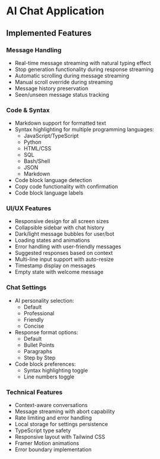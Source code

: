 # AI Chat Application

## Implemented Features

### Message Handling
- Real-time message streaming with natural typing effect
- Stop generation functionality during response streaming
- Automatic scrolling during message streaming
- Manual scroll override during streaming
- Message history preservation
- Seen/unseen message status tracking

### Code & Syntax
- Markdown support for formatted text
- Syntax highlighting for multiple programming languages:
  - JavaScript/TypeScript
  - Python
  - HTML/CSS
  - SQL
  - Bash/Shell
  - JSON
  - Markdown
- Code block language detection
- Copy code functionality with confirmation
- Code block language labels

### UI/UX Features
- Responsive design for all screen sizes
- Collapsible sidebar with chat history
- Dark/light message bubbles for user/bot
- Loading states and animations
- Error handling with user-friendly messages
- Suggested responses based on context
- Multi-line input support with auto-resize
- Timestamp display on messages
- Empty state with welcome message

### Chat Settings
- AI personality selection:
  - Default
  - Professional
  - Friendly
  - Concise
- Response format options:
  - Default
  - Bullet Points
  - Paragraphs
  - Step by Step
- Code block preferences:
  - Syntax highlighting toggle
  - Line numbers toggle

### Technical Features
- Context-aware conversations
- Message streaming with abort capability
- Rate limiting and error handling
- Local storage for settings persistence
- TypeScript type safety
- Responsive layout with Tailwind CSS
- Framer Motion animations
- Error boundary implementation